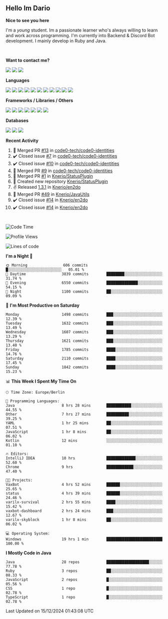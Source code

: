 <h2>Hello Im Dario</h2>

**Nice to see you here**

I'm a *young* student. Im a passionate learner who's always willing to learn and work across
programming. I'm currently into Backend & Discord Bot development. I mainly develop in Ruby and Java.

<br/>

**Want to contact me?**

<a href="https://github.com/knerio"><img src="https://img.shields.io/badge/-Github-blue?style=for-the-badge&logo=github&logoColor=white"/></a> <a href="https://discord.com/users/639416958923702292"><img src="https://img.shields.io/badge/-knerio-blue?style=for-the-badge&logo=discord&logoColor=white"/></a> <a href="https://twitch.tv/dopalos_"><img src="https://img.shields.io/badge/-twitch-blue?style=for-the-badge&logo=twitch&logoColor=white"/></a>

**Languages**

<img src="https://img.shields.io/badge/-HTML-blue?style=for-the-badge&logo=html5&logoColor=white"/> <img src="https://img.shields.io/badge/-CSS-blue?style=for-the-badge&logo=CSS3&logoColor=white"/> <img src="https://img.shields.io/badge/-Javascript-blue?style=for-the-badge&logo=javascript&logoColor=white"/> <img src="https://img.shields.io/badge/-Typescript-blue?style=for-the-badge&logo=TypeScript&logoColor=white"/> <img src="https://img.shields.io/badge/-Java-blue?style=for-the-badge&logo=java&logoColor=white"/> <img src="https://img.shields.io/badge/-Kotlin-blue?style=for-the-badge&logo=kotlin&logoColor=white"/> <img src="https://img.shields.io/badge/-SQL-blue?style=for-the-badge&logo=MYSQL&logoColor=white"/> <img src="https://img.shields.io/badge/-Markdown-blue?style=for-the-badge&logo=Markdown&logoColor=white"/> <img src="https://img.shields.io/badge/-JSON-blue?style=for-the-badge&logo=JSON&logoColor=white"/> <img src="https://img.shields.io/badge/-Git-blue?style=for-the-badge&logo=Git&logoColor=white"/> <img src="https://img.shields.io/badge/-Ruby-blue?style=for-the-badge&logo=Ruby&logoColor=white"/>
<br/>

 **Frameworks / Libraries / Others**

<img src="https://img.shields.io/badge/-Bootstrap-blue?style=for-the-badge&logo=Bootstrap&logoColor=white"/> <img src="https://img.shields.io/badge/-Node.JS-blue?style=for-the-badge&logo=node.js&logoColor=white"/> <img src="https://img.shields.io/badge/-React-blue?style=for-the-badge&logo=React&logoColor=white"/> <img src="https://img.shields.io/badge/-Express-blue?style=for-the-badge&logo=Express&logoColor=white"/> <img src="https://img.shields.io/badge/-Next.Js-blue?style=for-the-badge&logo=Next.Js&logoColor=white"/> <img src="https://img.shields.io/badge/-Ruby_On_Rails-blue?style=for-the-badge&logo=ruby-on-rails&logoColor=white"/> <img src="https://img.shields.io/badge/-JDA-blue?style=for-the-badge&logo=JDA&logoColor=white"/>

**Databases**

<img src="https://img.shields.io/badge/-MongoDB-blue?style=for-the-badge&logo=mongodb&logoColor=white"/> <img src="https://img.shields.io/badge/-MariaDB-blue?style=for-the-badge&logo=MariaDB&logoColor=white"/>
<img src="https://img.shields.io/badge/-PostgreSQL-blue?style=for-the-badge&logo=PostgreSQl&logoColor=white"/>

**Recent Activity**

<!--RECENT_ACTIVITY:start-->
1. 🎉 Merged PR [#13](https://github.com/code0-tech/code0-identities/pull/13) in [code0-tech/code0-identities](https://github.com/code0-tech/code0-identities)<br>
2. ✔️ Closed issue [#7](https://github.com/code0-tech/code0-identities/issues/7) in [code0-tech/code0-identities](https://github.com/code0-tech/code0-identities)<br>
3. ✔️ Closed issue [#10](https://github.com/code0-tech/code0-identities/issues/10) in [code0-tech/code0-identities](https://github.com/code0-tech/code0-identities)<br>
4. 🎉 Merged PR [#9](https://github.com/code0-tech/code0-identities/pull/9) in [code0-tech/code0-identities](https://github.com/code0-tech/code0-identities)<br>
5. 🎉 Merged PR [#1](https://github.com/Knerio/StatusPlugin/pull/1) in [Knerio/StatusPlugin](https://github.com/Knerio/StatusPlugin)<br>
6. 📔 Created new repository [Knerio/StatusPlugin](https://github.com/Knerio/StatusPlugin)<br>
7. ✌️ Released [1.3.1](https://github.com/Knerio/en2do/releases/tag/1.3.1) in [Knerio/en2do](https://github.com/Knerio/en2do)<br>
8. 🎉 Merged PR [#49](https://github.com/Knerio/JavaUtils/pull/49) in [Knerio/JavaUtils](https://github.com/Knerio/JavaUtils)<br>
9. ✔️ Closed issue [#14](https://github.com/Knerio/en2do/issues/14) in [Knerio/en2do](https://github.com/Knerio/en2do)<br>
10. ✔️ Closed issue [#14](https://github.com/Knerio/en2do/issues/14) in [Knerio/en2do](https://github.com/Knerio/en2do)<br>
<!--RECENT_ACTIVITY:end-->
 
#

<!--START_SECTION:waka-->
![Code Time](http://img.shields.io/badge/Code%20Time-663%20hrs%2013%20mins-blue)

![Profile Views](http://img.shields.io/badge/Profile%20Views-6-blue)

![Lines of code](https://img.shields.io/badge/From%20Hello%20World%20I%27ve%20Written-642.8%20thousand%20lines%20of%20code-blue)

**I'm a Night 🦉** 

```text
🌞 Morning                606 commits         █░░░░░░░░░░░░░░░░░░░░░░░░   05.01 % 
🌆 Daytime                3839 commits        ████████░░░░░░░░░░░░░░░░░   31.74 % 
🌃 Evening                6550 commits        ██████████████░░░░░░░░░░░   54.15 % 
🌙 Night                  1100 commits        ██░░░░░░░░░░░░░░░░░░░░░░░   09.09 % 
```
📅 **I'm Most Productive on Saturday** 

```text
Monday                   1498 commits        ███░░░░░░░░░░░░░░░░░░░░░░   12.39 % 
Tuesday                  1632 commits        ███░░░░░░░░░░░░░░░░░░░░░░   13.49 % 
Wednesday                1607 commits        ███░░░░░░░░░░░░░░░░░░░░░░   13.29 % 
Thursday                 1621 commits        ███░░░░░░░░░░░░░░░░░░░░░░   13.40 % 
Friday                   1785 commits        ████░░░░░░░░░░░░░░░░░░░░░   14.76 % 
Saturday                 2110 commits        ████░░░░░░░░░░░░░░░░░░░░░   17.45 % 
Sunday                   1842 commits        ████░░░░░░░░░░░░░░░░░░░░░   15.23 % 
```


📊 **This Week I Spent My Time On** 

```text
🕑︎ Time Zone: Europe/Berlin

💬 Programming Languages: 
Java                     8 hrs 28 mins       ███████████░░░░░░░░░░░░░░   44.55 % 
Other                    7 hrs 27 mins       ██████████░░░░░░░░░░░░░░░   39.25 % 
YAML                     1 hr 25 mins        ██░░░░░░░░░░░░░░░░░░░░░░░   07.51 % 
JavaScript               1 hr 8 mins         ██░░░░░░░░░░░░░░░░░░░░░░░   06.02 % 
Kotlin                   12 mins             ░░░░░░░░░░░░░░░░░░░░░░░░░   01.10 % 

🔥 Editors: 
IntelliJ IDEA            10 hrs              █████████████░░░░░░░░░░░░   52.60 % 
Chrome                   9 hrs               ████████████░░░░░░░░░░░░░   47.40 % 

🐱‍💻 Projects: 
VaxBot                   4 hrs 52 mins       ██████░░░░░░░░░░░░░░░░░░░   25.65 % 
status                   4 hrs 39 mins       ██████░░░░░░░░░░░░░░░░░░░   24.46 % 
varilx-survival          2 hrs 55 mins       ████░░░░░░░░░░░░░░░░░░░░░   15.42 % 
vaxbot-dashboard         2 hrs 24 mins       ███░░░░░░░░░░░░░░░░░░░░░░   12.67 % 
varilx-skyblock          1 hr 8 mins         ██░░░░░░░░░░░░░░░░░░░░░░░   06.02 % 

💻 Operating System: 
Windows                  19 hrs 1 min        █████████████████████████   100.00 % 
```

**I Mostly Code in Java** 

```text
Java                     28 repos            ███████████████████░░░░░░   77.78 % 
Ruby                     3 repos             ██░░░░░░░░░░░░░░░░░░░░░░░   08.33 % 
JavaScript               2 repos             █░░░░░░░░░░░░░░░░░░░░░░░░   05.56 % 
CSS                      1 repo              █░░░░░░░░░░░░░░░░░░░░░░░░   02.78 % 
TypeScript               1 repo              █░░░░░░░░░░░░░░░░░░░░░░░░   02.78 % 
```




 Last Updated on 15/12/2024 01:43:08 UTC
<!--END_SECTION:waka-->

